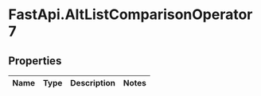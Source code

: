 # FastApi.AltListComparisonOperator7

## Properties
Name | Type | Description | Notes
------------ | ------------- | ------------- | -------------
